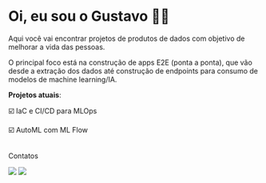 # Oi, eu sou o Gustavo 👨‍🔬
Aqui você vai encontrar projetos de produtos de dados com objetivo de melhorar a vida das pessoas.

O principal foco está na construção de apps E2E (ponta a ponta), que vão desde a extração dos dados até construção de endpoints para consumo de modelos de machine learning/IA.

**Projetos atuais**:

 ☑️ IaC e CI/CD para MLOps
 
 ☑️ AutoML com ML Flow

##

<div> 
  Contatos
 
  <a href = "mailto:gustavopcunhaa@gmail.com"><img src="https://img.shields.io/badge/-Gmail-%23333?style=for-the-badge&logo=gmail&logoColor=white" target="_blank"></a>
  <a href="https://www.linkedin.com/in/gustavo-cunha-312a80157/" target="_blank"><img src="https://img.shields.io/badge/-LinkedIn-%230077B5?style=for-the-badge&logo=linkedin&logoColor=white" target="_blank"></a>
</div>
